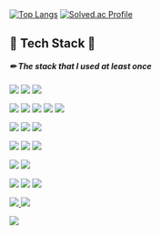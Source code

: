 <!-- <img src="https://capsule-render.vercel.app/api?type=wave&color=auto&height=100&section=header&text=Taehyeok%20profile&fontSize=60" /> -->
<!--
**seoltaehyeok/seoltaehyeok** is a ✨ _special_ ✨ repository because its `README.md` (this file) appears on your GitHub profile.

Here are some ideas to get you started:

- 🔭 I’m currently working on ...
- 🌱 I’m currently learning ...
- 👯 I’m looking to collaborate on ...
- 🤔 I’m looking for help with ...
- 💬 Ask me about ...
- 📫 How to reach me: ...
- 😄 Pronouns: ...
- ⚡ Fun fact: ...
-->
## 
[![Top Langs](https://github-readme-stats.vercel.app/api/top-langs/?username=seoltaehyeok&layout=compact)](https://github.com/seoltaehyeok/github-readme-stats)
[![Solved.ac Profile](http://mazassumnida.wtf/api/v2/generate_badge?boj=ajaj3122)](https://solved.ac/ajaj3122/)

## 🌳 Tech Stack 🌳

##### ✏ The stack that I used at least once

 <img src="https://img.shields.io/badge/JavaScript-white?style=flat&logo=JavaScript&logoColor=F7DF1E"/> <img src="https://img.shields.io/badge/CSS3-white?style=flat&logo=CSS3&logoColor=1572B6"/> <img src="https://img.shields.io/badge/HTML5-white?style=flat&logo=HTML5&logoColor=E34F26"/>
 
 <img src="https://img.shields.io/badge/Python-white?style=flat&logo=Python&logoColor=3776AB"/> <img src="https://img.shields.io/badge/C-white?style=flat&logo=C&logoColor=A8B9CC"/> <img src="https://img.shields.io/badge/Java-white?style=flat&logo=Java&logoColor=007396"/> <img src="https://img.shields.io/badge/jQuery-white?style=flat&logo=jQuery&logoColor=0769AD"/> <img src="https://img.shields.io/badge/JSON-white?style=flat&logo=JSON&logoColor=000000"/>

 
 <img src="https://img.shields.io/badge/Spring Boot-white?style=flat&logo=Spring Boot&logoColor=6DB33F"/> <img src="https://img.shields.io/badge/Postman-white?style=flat&logo=Postman&logoColor=FF6C37"/> <img src="https://img.shields.io/badge/MySQL-white?style=flat&logo=MySQL&logoColor=4479A1"/>
 
 <img src="https://img.shields.io/badge/Git-white?style=flat&logo=Git&logoColor=F05032"/> <img src="https://img.shields.io/badge/GitHub-white?style=flat&logo=GitHub&logoColor=181717"/> <img src="https://img.shields.io/badge/Notion-white?style=flat&logo=Notion&logoColor=000000"/>
 
 <img src="https://img.shields.io/badge/Netlify-white?style=flat&logo=Netlify&logoColor=00C7B7"/> <img src="https://img.shields.io/badge/PWA-white?style=flat&logo=PWA&logoColor=5A0FC8"/>
 
  <img src="https://img.shields.io/badge/Visual Studio-white?style=flat&logo=Visual Studio&logoColor=5C2D91"/> <img src="https://img.shields.io/badge/Visual Studio Code-white?style=flat&logo=Visual Studio Code&logoColor=007ACC"/> <img src="https://img.shields.io/badge/Eclipse IDE-white?style=flat&logo=Eclipse IDE&logoColor=2C2255"/>
  
<a href="https://www.instagram.com/noth_ingisbetter/">
    <img src="http://img.shields.io/badge/-Instagram-white?style=flat&logo=Instagram&link=https://www.instagram.com/noth_ingisbetter/">
</a>
<a href="mailto:ajaj312216@gmail.com"><img src="https://img.shields.io/badge/Gmail-d14836?style=flat-square&logo=Gmail&logoColor=white&link=ajaj312216@gmail.com"/></a>


<a href="https://hits.seeyoufarm.com"><img src="https://hits.seeyoufarm.com/api/count/incr/badge.svg?url=https%3A%2F%2Fgithub.com%2Fseoltaehyeok%2Fhit-counter&count_bg=%2379C83D&title_bg=%23555555&icon=ghostery.svg&icon_color=%23E7E7E7&title=hits&edge_flat=false"/></a>




